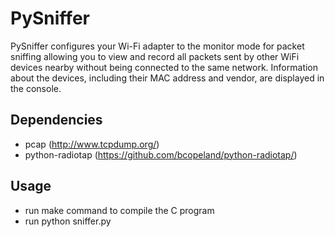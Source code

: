 # PySniffer

PySniffer configures your Wi-Fi adapter to the monitor mode for packet sniffing allowing you to view and record all packets sent by other WiFi devices nearby without being connected to the same network. Information about the devices, including their MAC address and vendor, are displayed in the console.

## Dependencies

- pcap (http://www.tcpdump.org/)
- python-radiotap (https://github.com/bcopeland/python-radiotap/)


## Usage

- run make command to compile the C program
- run python sniffer.py
